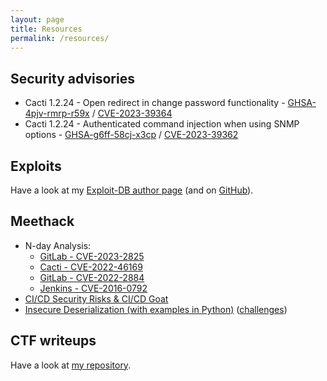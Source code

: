```yaml
---
layout: page
title: Resources
permalink: /resources/
---
```


## Security advisories

* Cacti 1.2.24 - Open redirect in change password functionality - [GHSA-4pjv-rmrp-r59x](https://github.com/Cacti/cacti/security/advisories/GHSA-4pjv-rmrp-r59x) / [CVE-2023-39364](https://cve.mitre.org/cgi-bin/cvename.cgi?name=CVE-2023-39364)
* Cacti 1.2.24 - Authenticated command injection when using SNMP options - [GHSA-g6ff-58cj-x3cp](https://github.com/Cacti/cacti/security/advisories/GHSA-g6ff-58cj-x3cp) / [CVE-2023-39362](https://cve.mitre.org/cgi-bin/cvename.cgi?name=CVE-2023-39362)

## Exploits

Have a look at my [Exploit-DB author page](https://www.exploit-db.com/?author=9361) (and on [GitHub](https://github.com/m3ssap0)).

## Meethack

* N-day Analysis:
    * [GitLab - CVE-2023-2825]()
    * [Cacti - CVE-2022-46169]()
    * [GitLab - CVE-2022-2884]()
    * [Jenkins - CVE-2016-0792]()
* [CI/CD Security Risks & CI/CD Goat]()
* [Insecure Deserialization (with examples in Python)]() ([challenges]())

## CTF writeups

Have a look at [my repository](https://github.com/m3ssap0/CTF-Writeups).